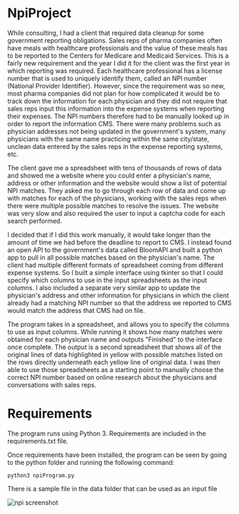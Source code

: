# NpiProject

While consulting, I had a client that required data cleanup for some government reporting obligations. Sales reps of pharma companies often have meals with healthcare professionals and the value of these meals has to be reported to the Centers for Medicare and Medicaid Services. This is a fairly new requirement and the year I did it for the client was the first year in which reporting was required. Each healthcare professional has a license number that is used to uniquely identify them, called an NPI number (National Provider Identifier). However, since the requirement was so new, most pharma companies did not plan for how complicated it would be to track down the information for each physician and they did not require that sales reps input this information into the expense systems when reporting their expenses. The NPI numbers therefore had to be manually looked up in order to report the information CMS. There were many problems such as physician addresses not being updated in the government's system, many physicians with the same name practicing within the same city/state, unclean data entered by the sales reps in the expense reporting systems, etc. 

The client gave me a spreadsheet with tens of thousands of rows of data and showed me a website where you could enter a physician's name, address or other information and the website would show a list of potential NPI matches. They asked me to go through each row of data and come up with matches for each of the physicians, working with the sales reps when there were multiple possible matches to resolve the issues. The website was very slow and also required the user to input a captcha code for each search performed.

I decided that if I did this work manually, it would take longer than the amount of time we had before the deadline to report to CMS. I instead found an open API to the government's data called BloomAPI and built a python app to pull in all possible matches based on the physician's name. The client had multiple different formats of spreadsheet coming from different expense systems. So I built a simple interface using tkinter so that I could specify which columns to use in the input spreadsheets as the input columns. I also included a separate very similar app to update the physician's address and other information for physicians in which the client already had a matching NPI number so that the address we reported to CMS would match the address that CMS had on file. 

The program takes in a spreadsheet, and allows you to specify the columns to use as input columns. While running it shows how many matches were obtained for each physician name and outputs "Finished" to the interface once complete. The output is a second spreadsheet that shows all of the original lines of data highlighted in yellow with possible matches listed on the rows directly underneath each yellow line of original data. I was then able to use those spreadsheets as a starting point to manually choose the correct NPI number based on online research about the physicians and conversations with sales reps. 

# Requirements
The program runs using Python 3. Requirements are included in the requirements.txt file.

Once requirements have been installed, the program can be seen by going to the python folder and running the following command:

```
python3 npiProgram.py
```

There is a sample file in the data folder that can be used as an input file

![npi screenshot](https://user-images.githubusercontent.com/3095171/28758434-94bc3448-754c-11e7-83b7-f6fb141bfffd.png)



